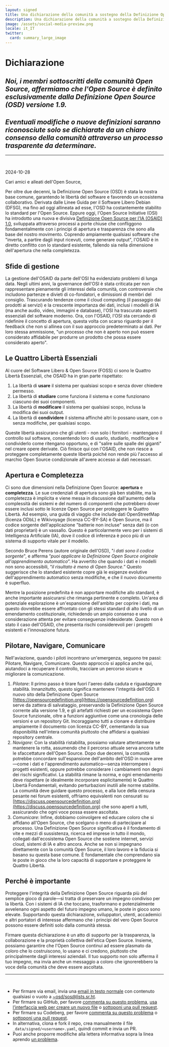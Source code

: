 ```yaml
---
layout: signed
title: Una dichiarazione della comunità a sostegno della Definizione Open Source (OSD)
description: Una dichiarazione della comunità a sostegno della Definizione Open Source (OSD) versione 1.9
image: /assets/social-media-preview.png
locale: it_IT
twitter:
  card: summary_large_image
---
```


# **Dichiarazione**

## *Noi, i membri sottoscritti della comunità Open Source, affermiamo che l'Open Source è definito esclusivamente dalla Definizione Open Source (OSD) versione 1.9.*

## *Eventuali modifiche o nuove definizioni saranno riconosciute solo se dichiarate da un chiaro consenso della comunità attraverso un processo trasparente da determinare.*

---
<br>

2024-10-28

Cari amici e alleati dell'Open Source,

Per oltre due decenni, la Definizione Open Source (OSD) è stata la nostra base comune, garantendo le libertà del software e favorendo un ecosistema collaborativo. Derivata dalle Linee Guida per il Software Libero Debian (DFSG), ma fino ad oggi allineata ad esse, l'OSD ha costantemente stabilito lo standard per l'Open Source. Eppure oggi, l'Open Source Initiative (OSI) ha introdotto una nuova e divisiva [Definizione Open Source per l'IA (OSAID) 1.0](https://opensource.org/ai/open-source-ai-definition), sviluppata attraverso processi a porte chiuse che confliggono fondamentalmente con i principi di apertura e trasparenza che sono alla base del nostro movimento. Coprendo ampiamente qualsiasi software che "inverta, a partire dagli input ricevuti, come generare output", l'OSAID è in diretto conflitto con lo standard esistente, fallendo sia nella dimensione dell'apertura che nella completezza.

## Sfide di gestione

La gestione dell'OSAID da parte dell'OSI ha evidenziato problemi di lunga data. Negli ultimi anni, la governance dell'OSI è stata criticata per non rappresentare pienamente gli interessi della comunità, con controversie che includono partenze e divieti di co-fondatori, e dimissioni di membri del consiglio. Trascurando tendenze come il cloud computing (il passaggio dai prodotti ai servizi) e la crescente importanza dei dati, inclusi i modelli di IA (ma anche audio, video, immagini e database), l'OSI ha trascurato aspetti essenziali del software moderno. Ora, con l'OSAID, l'OSI sta cercando di ridefinire il concetto di apertura, questa volta con scarso riguardo per il feedback che non si allinea con il suo approccio predeterminato ai dati. Per loro stessa ammissione, "un processo che non è aperto non può essere considerato affidabile per produrre un prodotto che possa essere considerato aperto".

## Le Quattro Libertà Essenziali

Al cuore del Software Libero & Open Source (FOSS) ci sono le Quattro Libertà Essenziali, che OSAID ha in gran parte rispettato:

1.	La libertà di **usare** il sistema per qualsiasi scopo e senza dover chiedere permesso.
2.	La libertà di **studiare** come funziona il sistema e come funzionano ciascuno dei suoi componenti.
3.	La libertà di **modificare** il sistema per qualsiasi scopo, inclusa la modifica dei suoi output.
4.	La libertà di **condividere** il sistema affinché altri lo possano usare, con o senza modifiche, per qualsiasi scopo.

Queste libertà assicurano che gli utenti - non solo i fornitori - mantengano il controllo sul software, consentendo loro di usarlo, studiarlo, modificarlo e condividerlo come ritengano opportuno, e di "salire sulle spalle dei giganti" nel creare opere derivate. Ciò finisce qui con l'OSAID, che non riesce a proteggere completamente queste libertà poiché non rende più l'accesso al marchio Open Source condizionale all'avere accesso ai dati necessari.

## Apertura e Completezza

Ci sono due dimensioni nella Definizione Open Source: **apertura** e **completezza**. Le sue credenziali di apertura sono già ben stabilite, ma la completezza è implicita e viene messa in discussione dall'aumento della complessità dei sistemi e del numero di componenti che potrebbero dover essere inclusi sotto le licenze Open Source per proteggere le Quattro Libertà. Ad esempio, una guida di viaggio che include dati OpenStreetMap (licenza ODbL) e Wikivoyage (licenza CC-BY-SA) è Open Source, ma il codice sorgente dell'applicazione "batterie non incluse" senza dati (o con dati proprietari) è un vassallo. Questo è particolarmente vero per i sistemi di Intelligenza Artificiale (IA), dove il codice di inferenza è poco più di un sistema di supporto vitale per il modello.

Secondo Bruce Perens (autore originale dell'OSD), "*i dati sono il codice sorgente*", e afferma “*puoi applicare la Definizione Open Source originale all'apprendimento automatico*”. Ha avvertito che quando i dati e i modelli non sono accessibili, “*il risultato è meno di Open Source.*” Questo suggerisce che lo standard esistente copre già le esigenze evolutive dell'apprendimento automatico senza modifiche, e che il nuovo documento è superfluo.

Mentre la posizione predefinita è non apportare modifiche allo standard, è anche importante assicurarsi che rimanga pertinente e completo. Un'area di potenziale esplorazione è un'espansione dell'ambito per coprire i dati, ma questo dovrebbe essere affrontato con gli stessi standard di alto livello di un emendamento costituzionale, richiedendo un ampio consenso e una considerazione attenta per evitare conseguenze indesiderate. Questo non è stato il caso dell'OSAID, che presenta rischi considerevoli per i progetti esistenti e l'innovazione futura.

## Pilotare, Navigare, Comunicare

Nell'aviazione, quando i piloti incontrano un'emergenza, seguono tre passi: Pilotare, Navigare, Comunicare. Questo approccio si applica anche qui, aiutandoci a recuperare il controllo, tracciare un percorso sicuro e migliorare la comunicazione.

1.	*Pilotare*: Il primo passo è tirare fuori l'aereo dalla caduta e riguadagnare stabilità. Innanzitutto, questo significa mantenere l'integrità dell'OSD. Il nuovo sito della Definizione Open Source [https://opensourcedefinition.org](https://opensourcedefinition.org) serve da zattera di salvataggio, preservando la Definizione Open Source corrente alla versione 1.9, e gli artefatti richiesti per un ecosistema Open Source funzionale, oltre a funzioni aggiuntive come una cronologia delle versioni e un repository Git. Incoraggiamo tutti a clonare e distribuire ampiamente il documento con licenza CC-BY, cementando la sua disponibilità nell'intera comunità piuttosto che affidarsi a qualsiasi repository centrale.
2.	*Navigare*: Con la stabilità ristabilita, possiamo valutare attentamente se mantenere la rotta, assumendo che il percorso attuale serva ancora tutte le sfaccettature dell'Open Source. Dopo due decenni, la comunità potrebbe concordare sull'espansione dell'ambito dell'OSD in nuove aree—come i dati e l'apprendimento automatico—senza interrompere i progetti esistenti, oppure potrebbe considerare i cambiamenti non degni dei rischi significativi. La stabilità rimane la norma, e ogni emendamento deve rispettare (e idealmente incorporare esplicitamente) le Quattro Libertà Fondamentali, evitando perturbazioni inutili alle norme stabilite. La comunità deve guidare questo processo, e alla luce della censura pesante nei forum esistenti, offriamo equivalenti non censurati su [https://discuss.opensourcedefinition.org](https://discuss.opensourcedefinition.org) che sono aperti a tutti, assicurando che ogni voce possa essere ascoltata.
3.	*Comunicare*: Infine, dobbiamo coinvolgere ed educare coloro che si affidano all'Open Source, che scelgano o meno di partecipare al processo. Una Definizione Open Source significativa è il fondamento di vite e mezzi di sussistenza, ricerca ed imprese in tutto il mondo, collegati dall'ecosistema Open Source che sostiene internet, servizi cloud, sistemi di IA e altro ancora. Anche se non si impegnano direttamente con la comunità Open Source, il loro lavoro e la fiducia si basano su questa base comune. È fondamentale che comprendano sia le poste in gioco che la loro capacità di supportare e proteggere le Quattro Libertà.

## Perché è importante

Proteggere l'integrità della Definizione Open Source riguarda più del semplice gioco di parole—si tratta di preservare un impegno condiviso per la libertà. Con i sistemi di IA che toccano, trasformano e potenzialmente avvelenano ogni aspetto del futuro impegno umano, le poste in gioco sono elevate. Supportando questa dichiarazione, sviluppatori, utenti, accademici e altri portatori di interesse affermano che i principi del vero Open Source possono essere definiti solo dalla comunità stessa.

Firmare questa dichiarazione è un atto di supporto per la trasparenza, la collaborazione e la proprietà collettiva dell'etica Open Source. Insieme, possiamo garantire che l'Open Source continui ad essere plasmato da coloro che lo costruiscono, lo usano e ci credono, piuttosto che principalmente dagli interessi aziendali. Il tuo supporto non solo afferma il tuo impegno, ma invia anche un messaggio a coloro che ignorerebbero la voce della comunità che deve essere ascoltata.

---
<br>

- Per firmare via email, invia una [email in testo normale](https://useplaintext.email/) con contenuto qualsiasi o vuoto a [~osd/sos@lists.sr.ht](mailto:~osd/sos@lists.sr.ht).
- Per firmare su GitHub, per favore [commenta su questo problema](https://github.com/OpenSourceDefinition/SaveOpenSource/issues/1), [usa l’interfaccia web per creare un nuovo file](https://github.com/OpenSourceDefinition/SaveOpenSource/new/master/_data/signed) o [sottoponi una pull request](https://github.com/OpenSourceDefinition/SaveOpenSource/pulls).
- Per firmare su Codeberg, per favore [commenta su questo problema](https://codeberg.org/osd/sos/issues/1) o [sottoponi una pull request](https://codeberg.org/osd/sos/pulls).
- In alternativa, clona e fork il repo, crea manualmente il file `_data/signed/<username>.yaml`, quindi commit e invia un PR.
- Puoi anche proporre modifiche alla lettera informativa sopra la linea aprendo [un problema](https://codeberg.org/osd/sos/issues).

